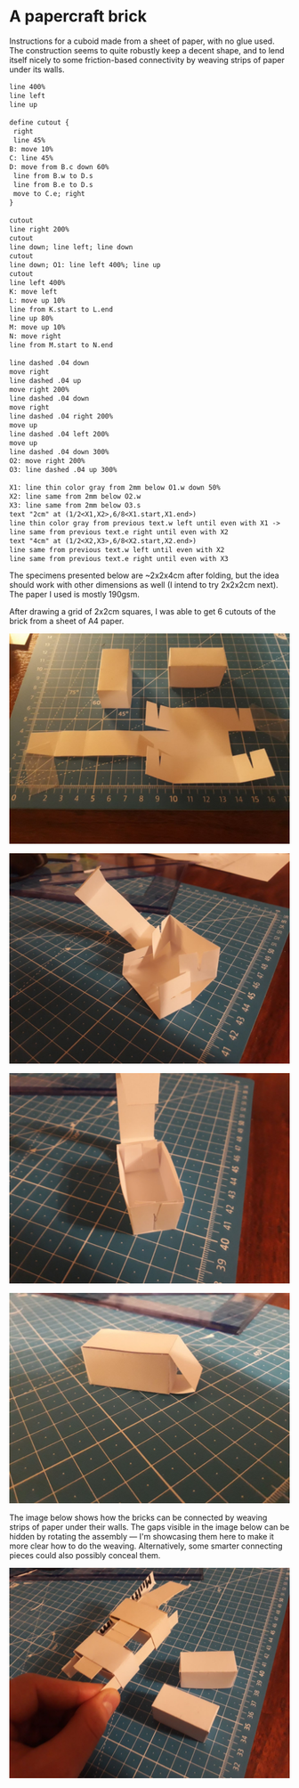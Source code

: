 # A papercraft brick

Instructions for a cuboid made from a sheet of paper, with no glue used.
The construction seems to quite robustly keep a decent shape,
and to lend itself nicely to some friction-based connectivity by weaving strips of paper under its walls.

```pikchr:render
line 400% 
line left
line up

define cutout {
 right
 line 45%
B: move 10%
C: line 45%
D: move from B.c down 60%
 line from B.w to D.s
 line from B.e to D.s
 move to C.e; right
}

cutout
line right 200%
cutout
line down; line left; line down
cutout
line down; O1: line left 400%; line up
cutout
line left 400%
K: move left
L: move up 10%
line from K.start to L.end
line up 80%
M: move up 10%
N: move right
line from M.start to N.end

line dashed .04 down
move right
line dashed .04 up
move right 200%
line dashed .04 down
move right
line dashed .04 right 200%
move up
line dashed .04 left 200%
move up
line dashed .04 down 300%
O2: move right 200%
O3: line dashed .04 up 300%

X1: line thin color gray from 2mm below O1.w down 50%
X2: line same from 2mm below O2.w
X3: line same from 2mm below O3.s
text "2cm" at (1/2<X1,X2>,6/8<X1.start,X1.end>)
line thin color gray from previous text.w left until even with X1 ->
line same from previous text.e right until even with X2
text "4cm" at (1/2<X2,X3>,6/8<X2.start,X2.end>)
line same from previous text.w left until even with X2
line same from previous text.e right until even with X3
```

The specimens presented below are ~2x2x4cm after folding,
but the idea should work with other dimensions as well (I intend to try 2x2x2cm next).
The paper I used is mostly 190gsm.

After drawing a grid of 2x2cm squares, I was able to get 6 cutouts of the brick from a sheet of A4 paper.

![20230218_184017](paper-brick-01.jpg)

![20230218_184334](paper-brick-02.jpg)

![20230218_184458](paper-brick-03.jpg)

![20230218_184545](paper-brick-04.jpg)

The image below shows how the bricks can be connected by weaving strips of paper under their walls.
The gaps visible in the image below can be hidden by rotating the assembly &mdash;
I'm showcasing them here to make it more clear how to do the weaving.
Alternatively, some smarter connecting pieces could also possibly conceal them.

![20230218_184721](paper-brick-05.jpg)
